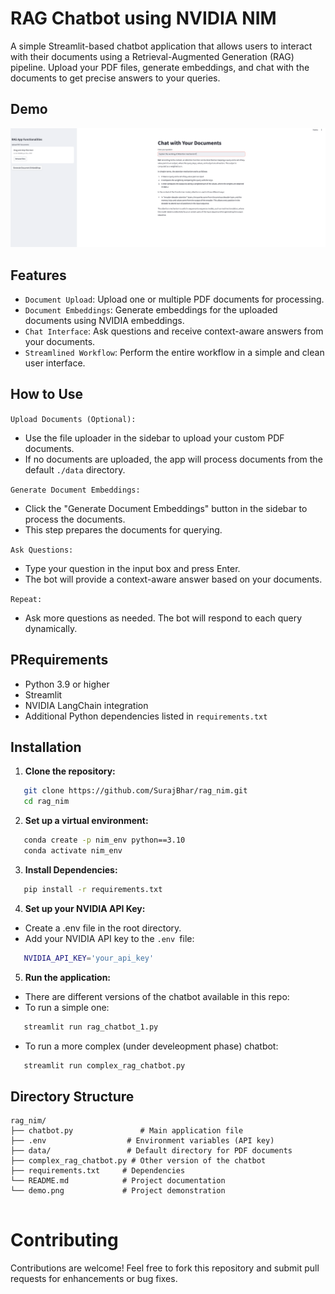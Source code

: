 # RAG Chatbot using NVIDIA NIM

A simple Streamlit-based chatbot application that allows users to interact with their documents using a Retrieval-Augmented Generation (RAG) pipeline. Upload your PDF files, generate embeddings, and chat with the documents to get precise answers to your queries.

## Demo

![Chatbot Demo](rag_demo.png)

## Features
- ``Document Upload``: Upload one or multiple PDF documents for processing.
- ``Document Embeddings``: Generate embeddings for the uploaded documents using NVIDIA embeddings.
- ``Chat Interface``: Ask questions and receive context-aware answers from your documents.
- ``Streamlined Workflow``: Perform the entire workflow in a simple and clean user interface.

## How to Use
``Upload Documents (Optional):``

- Use the file uploader in the sidebar to upload your custom PDF documents. 
- If no documents are uploaded, the app will process documents from the default ``./data`` directory.

``Generate Document Embeddings:``

- Click the "Generate Document Embeddings" button in the sidebar to process the documents.
- This step prepares the documents for querying.

``Ask Questions:``

- Type your question in the input box and press Enter.
- The bot will provide a context-aware answer based on your documents.

``Repeat:``

- Ask more questions as needed. The bot will respond to each query dynamically.

## PRequirements
- Python 3.9 or higher
- Streamlit
- NVIDIA LangChain integration
- Additional Python dependencies listed in ``requirements.txt``

## Installation

1. **Clone the repository:**
```bash
   git clone https://github.com/SurajBhar/rag_nim.git
   cd rag_nim
```

2. **Set up a virtual environment:**
```bash
   conda create -p nim_env python==3.10
   conda activate nim_env
```

3. **Install Dependencies:**
```bash
   pip install -r requirements.txt
```

4. **Set up your NVIDIA API Key:**
- Create a .env file in the root directory.
- Add your NVIDIA API key to the ``.env ``file:
```bash
   NVIDIA_API_KEY='your_api_key'
```

5. **Run the application:**
- There are different versions of the chatbot available in this repo:
- To run a simple one:
```bash
   streamlit run rag_chatbot_1.py
```
- To run a more complex (under develeopment phase) chatbot:
```bash
   streamlit run complex_rag_chatbot.py
```

## Directory Structure
```
rag_nim/
├── chatbot.py               # Main application file
├── .env                  # Environment variables (API key)
├── data/                 # Default directory for PDF documents
├── complex_rag_chatbot.py # Other version of the chatbot
├── requirements.txt     # Dependencies
└── README.md            # Project documentation
└── demo.png             # Project demonstration


```

# Contributing
Contributions are welcome! Feel free to fork this repository and submit pull requests for enhancements or bug fixes.

